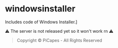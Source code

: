 # windowsinstaller
Includes code of Windows Installer.]

⚠ The server is not released yet so it won't work rn ⚠

> Copyright © PiCapes - All Rights Reserved
